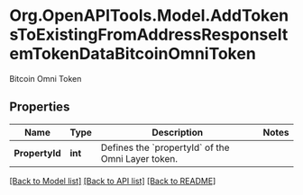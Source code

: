 # Org.OpenAPITools.Model.AddTokensToExistingFromAddressResponseItemTokenDataBitcoinOmniToken
Bitcoin Omni Token

## Properties

Name | Type | Description | Notes
------------ | ------------- | ------------- | -------------
**PropertyId** | **int** | Defines the &#x60;propertyId&#x60; of the Omni Layer token. | 

[[Back to Model list]](../README.md#documentation-for-models) [[Back to API list]](../README.md#documentation-for-api-endpoints) [[Back to README]](../README.md)


